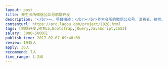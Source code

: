 ```yaml
---                
layout: post       
title: 养生会所微信公众号前端开发           
description: '</br>一、项目描述：</br></br>养生会所的微信公众号，消费者、技师、前台、会所经理、会所老板都通过公众号进入系统。消费者可以查看和选择消费项目、服务技师和他人评价，消费完成后生成评价。消费者下单后技师可以及时看到订单并安排服务，管理自己的工单记录。会所经理对本店项目和技师进行管理，审核，并查看消费者评价和营业报表。会所老板查看本店服务评价和营业报表。以上几个角色都通过微信公众号进入并使用此系统。</br></br>二、主要功能点：</br></br>消费者浏览、选择、评价、支付。技师响应、管理工单、查看评价、修改资料。经理管理审核项目、技师，查看评价、报表。老板查看评价、报表。</br></br>三、可参考产品：</br></br>微信公众号：独特沙龙 </br></br>四、人员要求：</br></br>1、有丰富的移动前端开发经验；</br>2、工作效率高，能在短时间内交付好；</br>3、良好的沟通能力，与我们的UI和后端做好沟通，良好的契约精神。</br>'     
contenturl: https://pro.lagou.com/project/1828.html      
tags: [前端开发,HTML5,Bootstrap,jQuery,JavaScript,CSS3]            
salary: 3000-5000元          
publish_time: 2017-02-07 09:40:08         
review: 1945人                   
apply: 36人                   
recommend: 7人                   
time_range: 1-2周              
---                 
```

